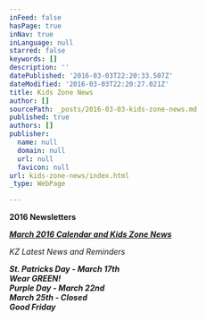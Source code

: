 ```yaml
---
inFeed: false
hasPage: true
inNav: true
inLanguage: null
starred: false
keywords: []
description: ''
datePublished: '2016-03-03T22:20:33.507Z'
dateModified: '2016-03-03T22:20:27.021Z'
title: Kids Zone News
author: []
sourcePath: _posts/2016-03-03-kids-zone-news.md
published: true
authors: []
publisher:
  name: null
  domain: null
  url: null
  favicon: null
url: kids-zone-news/index.html
_type: WebPage

---
```

**2016 Newsletters**

_**[March 2016 Calendar and Kids Zone News][0]**_

_KZ Latest News and Reminders_

_**St. Patricks Day - March 17th**_  
_**Wear GREEN!**_  
_**Purple Day - March 22nd**_  
_**March 25th - Closed**_  
_**Good Friday**_

[0]: http://www.kzdaycare.com/March_2016_Calendar_and_Kids_Zone_News.pdf